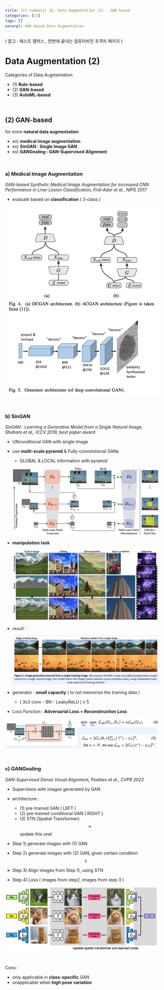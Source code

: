 ```yaml
---
title: (CV summary) 16. Data Augmentation (2) - GAN based
categories: [CV]
tags: []
excerpt: GAN based Data Augmentation
---
```


<script src="https://cdn.mathjax.org/mathjax/latest/MathJax.js?config=TeX-AMS-MML_HTMLorMML" type="text/javascript"></script>

( 참고 : 패스트 캠퍼스 , 한번에 끝내는 컴퓨터비전 초격차 패키지 )

# Data Augmentation (2)

Categories of Data Augmentation

- (1) **Rule-based**
- (2) **GAN-based**
- (3) **AutoML-based**

<br>

## (2) GAN-based

for more **natural data augmentation**

- ex) **medical image augmentation**
- ex) **SinGAN : Single Image GAN**
- ex) **GANGealing : GAN-Supervised Alignment**

<br>

### a) Medical Image Augmentation

*GAN-based Synthetic Medical Image Augmentation for increased CNN Performance in Liver Lesion Classification, Frid-Adar et al., NIPS 2017*

- evaluate based on **classification** ( 3-class )

![figure2](/assets/img/cv/cv244.png)

<br>

### b) SinGAN

*SinGAN : Learning a Generative Model from a Single Natural Image, Shaham et al., ICCV 2019, best paper award*

- UNconditional GAN with single Image

- use **multi-scale pyramid** & Fully-convolutional GANs

  - GLOBAL & LOCAL information with pyramid

  ![figure2](/assets/img/cv/cv247.png)

- **manipulation task** 

  ![figure2](/assets/img/cv/cv246.png)

- result :

  ![figure2](/assets/img/cv/cv245.png)

- generator : **small capacity** ( to not memorize the training data )
  - ( 3x3 conv - BN - LeakyReLU ) x 5
- Loss Function : **Adversarial Loss + Reconstruction Loss**

![figure2](/assets/img/cv/cv248.png)

<br>

### c) GANGealing

*GAN-Supervised Dense Visual Alignment, Peebles et al., CVPR 2022*

- Supervision with images generated by GAN
- architecture :
  - (1) pre-trained GAN ( LEFT )
  - (2) pre-trained conditional GAN ( RIGHT )
  - (3) STN (Spatial Transformer) $$\rightarrow$$ update this one!

- Step 1) generate images with (1) GAN
- Step 2) generate images with (2) GAN, given certain condition $$c$$
- Step 3) Align images from Step 1), using STN
- Step 4) Loss ( images from step2, images from step 3 )

![figure2](/assets/img/cv/cv249.png)

<br>

Cons :

- only applicable in **class-specific** GAN
- unapplicable when **high pose variation**

